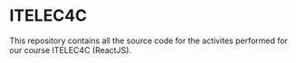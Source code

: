 # ITELEC4C
This repository contains all the source code for the activites performed for our course ITELEC4C (ReactJS).
